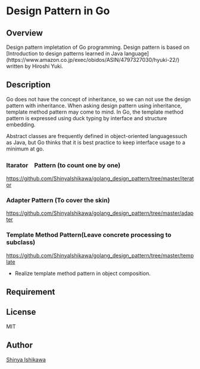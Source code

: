 <H1>Design Pattern in Go</H1>

<H2>Overview</H2>
Design pattern impletation of Go programming.
Design pattern is based on [Introduction to design patterns learned in Java language](https://www.amazon.co.jp/exec/obidos/ASIN/4797327030/hyuki-22/) written by Hiroshi Yuki.

## Description
Go does not have the concept of inheritance, so we can not use the design pattern with inheritance.
When asking design pattern using inheritance, template method pattern may come to mind.
In Go, the template method pattern is expressed using duck typing by interface and structure embedding.

Abstract classes are frequently defined in object-oriented languages ​​such as Java, but Go thinks that it is best practice to keep interface usage to a minimum at go.


<H3>Itarator　Pattern (to count one by one) </H3>

<https://github.com/ShinyaIshikawa/golang_design_pattern/tree/master/iterator>

<H3>Adapter Pattern (To cover the skin)</H3>

<https://github.com/ShinyaIshikawa/golang_design_pattern/tree/master/adapter>

<H3>Template Method Pattern(Leave concrete processing to subclass)</H3>

<https://github.com/ShinyaIshikawa/golang_design_pattern/tree/master/template>
* Realize template method pattern in object composition.

## Requirement

## License
MIT
## Author

[Shinya Ishikawa](https://github.com/ShinyaIshikawa)
